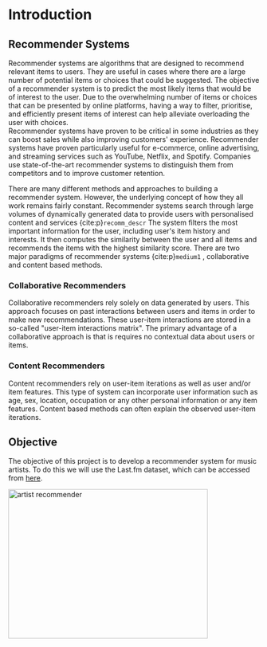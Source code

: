# Introduction

## Recommender Systems

Recommender systems are algorithms that are designed to recommend relevant items to users.
They are useful in cases where there are a large number of potential items or choices that could be suggested.
The objective of a recommender system is to predict the most likely items that would be of interest to the user.
Due to the overwhelming number of items or choices that can be presented by online platforms,
having a way to filter, prioritise, and efficiently present items of interest can help alleviate overloading the user with choices.  
Recommender systems have proven to be critical in some industries as they can boost sales while also improving customers' experience.
Recommender systems have proven particularly useful for e-commerce, online advertising, and streaming services such as YouTube, Netflix, and Spotify.
Companies use state-of-the-art recommender systems to distinguish them from competitors and to improve customer retention.

There are many different methods and approaches to building a recommender system.
However, the underlying concept of how they all work remains fairly constant.
Recommender systems search through large volumes of dynamically generated data to provide users with personalised content and services
{cite:p}`recomm_descr`
The system filters the most important information for the user, including user's item history and interests.
It then computes the similarity between the user and all items and recommends the items with the highest similarity score.
There are two major paradigms of recommender systems {cite:p}`medium1` , collaborative and content based methods.

### Collaborative Recommenders
Collaborative recommenders rely solely on data generated by users.
This approach focuses on past interactions between users and items in order to make new recommendations.
These user-item interactions are stored in a so-called "user-item interactions matrix".
The primary advantage of a collaborative approach is that is requires no contextual data about users or items.

### Content Recommenders
Content recommenders rely on user-item iterations as well as user and/or item features.
This type of system can incorporate user information such as age, sex, location, occupation or any other personal information or any item features.
Content based methods can often explain the observed user-item iterations.

## Objective

The objective of this project is to develop a recommender system for music artists.
To do this we will use the Last.fm dataset, which can be accessed from [here](https://grouplens.org/datasets/hetrec-2011/).


<img alt="artist recommender" height="300" src="C:\Users\User\Desktop\mlbook\music_recomm.png" width="400"/>



